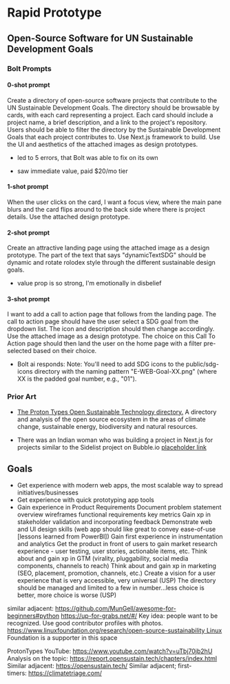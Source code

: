 # Rapid Prototype

## Open-Source Software for UN Sustainable Development Goals

### Bolt Prompts

#### 0-shot prompt
Create a directory of open-source software projects that contribute to the UN Sustainable Development Goals. The directory should be browsable by cards, with each card representing a project. Each card should include a project name, a brief description, and a link to the project's repository. Users should be able to filter the directory by the Sustainable Development Goals that each project contributes to. Use Next.js framework to build. Use the UI and aesthetics of the attached images as design prototypes.

- led to 5 errors, that Bolt was able to fix on its own

- saw immediate value, paid $20/mo tier

#### 1-shot prompt
When the user clicks on the card, I want a focus view, where the main pane blurs and the card flips around to the back side where there is project details. Use the attached design prototype.

#### 2-shot prompt
Create an attractive landing page using the attached image as a design prototype. The part of the text that says "dynamicTextSDG" should be dynamic and rotate rolodex style through the different sustainable design goals.

- value prop is so strong, I'm emotionally in disbelief

#### 3-shot prompt
I want to add a call to action page that follows from the landing page. The call to action page should have the user select a SDG goal from the dropdown list. The icon and description should then change accordingly. Use the attached image as a design prototype. The choice on this Call To Action page should then land the user on the home page with a filter pre-selected based on their choice.

- Bolt ai responds: Note: You'll need to add SDG icons to the public/sdg-icons directory with the naming pattern "E-WEB-Goal-XX.png" (where XX is the padded goal number, e.g., "01").

### Prior Art

* [The Proton Types Open Sustainable Technology directory.](https://github.com/protontypes/open-sustainable-technology)
A directory and analysis of the open source ecosystem in the areas of climate change, sustainable energy, biodiversity and natural resources.


* There was an Indian woman who was building a project in Next.js for projects similar to the Sidelist project on Bubble.io [placeholder link]()

## Goals
* Get experience with modern web apps, the most scalable way to spread initiatives/businesses
* Get experience with quick prototyping app tools
* Gain experience in Product Requirements Document
problem statement
overview
wireframes
functional requirements
key metrics
Gain xp in stakeholder validation and incorporating feedback
Demonstrate web and UI design skills (web app should like great to convey ease-of-use [lessons learned from PowerBI])
Gain first experience in instrumentation and analytics
Get the product in front of users to gain market research experience - user testing, user stories, actionable items, etc.
Think about and gain xp in GTM (virality, pluggability, social media components, channels to reach)
Think about and gain xp in marketing (SEO, placement, promotion, channels, etc.)
Create a vision for a user experience that is very accessible, very universal (USP)
The directory should be managed and limited to a few in number...less choice is better, more choice is worse (USP)



similar adjacent: https://github.com/MunGell/awesome-for-beginners#python
https://up-for-grabs.net/#/
Key idea: people want to be recognized. Use good contributor profiles with photos.
https://www.linuxfoundation.org/research/open-source-sustainability Linux Foundation is a supporter in this space


ProtonTypes
YouTube: https://www.youtube.com/watch?v=uTbj70jb2hU
Analysis on the topic: https://report.opensustain.tech/chapters/index.html
Similar adjacent: https://opensustain.tech/
Similar adjacent; first-timers: https://climatetriage.com/
